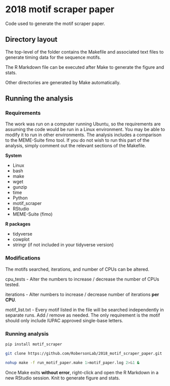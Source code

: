 # 2018 motif scraper paper
Code used to generate the motif scraper paper.

## Directory layout
The top-level of the folder contains the Makefile and associated text files to generate timing data for the sequence motifs.

The R Markdown file can be executed after Make to generate the figure and stats.

Other directories are generated by Make automatically.

## Running the analysis

### Requirements
The work was run on a computer running Ubuntu, so the requirements are assuming the code would be run in a Linux environment. You may be able to modify it to run in other environments. The analysis includes a comparison to the MEME-Suite fimo tool. If you do not wish to run this part of the analysis, simply comment out the relevant sections of the Makefile.

**System**

* Linux
* bash
* make
* wget
* gunzip
* time
* Python
* motif_scraper
* RStudio
* MEME-Suite (fimo)

**R packages**

* tidyverse
* cowplot
* stringr (if not included in your tidyverse version)

### Modifications
The motifs searched, iterations, and number of CPUs can be altered.

cpu_tests - Alter the numbers to increase / decrease the number of CPUs tested.

iterations - Alter numbers to increase / decrease number of iterations **per CPU**.

motif_list.txt - Every motif listed in the file will be searched independently in separate runs. Add / remove as needed. The only requirement is the motif should only include IUPAC approved single-base letters.

### Running analysis

```bash
pip install motif_scraper
```

```bash
git clone https://github.com/RobersonLab/2018_motif_scraper_paper.git
```

```bash
nohup make -f run_motif_paper.make 1>motif_paper.log 2>&1 &
```

Once Make exits **without error**, right-click and open the R Markdown in a new RStudio session. Knit to generate figure and stats.
